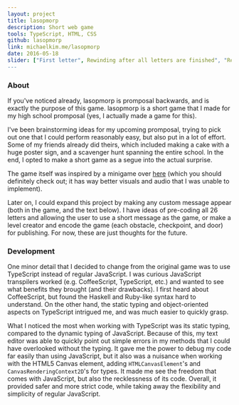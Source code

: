 ```yaml
---
layout: project
title: lasopmorp
description: Short web game
tools: TypeScript, HTML, CSS
github: lasopmorp
link: michaelkim.me/lasopmorp
date: 2016-05-18
slider: ["First letter", Rewinding after all letters are finished", "Replaying after rewinding"]
---
```


### About

If you've noticed already, lasopmorp is promposal backwards, and is exactly the purpose of this game. lasopmorp is a short game that I made for my high school promposal (yes, I actually made a game for this).

I've been brainstorming ideas for my upcoming promposal, trying to pick out one that I could perform reasonably easy, but also put in a lot of effort. Some of my friends already did theirs, which included making a cake with a huge poster sign, and a scavenger hunt spanning the entire school. In the end, I opted to make a short game as a segue into the actual surprise.

The game itself was inspired by a minigame over [here](http://ncase.me/door/) (which you should definitely check out; it has way better visuals and audio that I was unable to implement).

Later on, I could expand this project by making any custom message appear (both in the game, and the text below). I have ideas of pre-coding all 26 letters and allowing the user to use a short message as the game, or make a level creator and encode the game (each obstacle, checkpoint, and door) for publishing. For now, these are just thoughts for the future.

### Development

One minor detail that I decided to change from the original game was to use TypeScript instead of regular JavaScript. I was curious JavaScript transpilers worked (e.g. CoffeeScript, TypeScript, etc.) and wanted to see what benefits they brought (and their drawbacks). I first heard about CoffeeScript, but found the Haskell and Ruby-like syntax hard to understand. On the other hand, the static typing and object-oriented aspects on TypeScript intrigued me, and was much easier to quickly grasp.

What I noticed the most when working with TypeScript was its static typing, compared to the dynamic typing of JavaScript. Because of this, my text editor was able to quickly point out simple errors in my methods that I could have overlooked without the typing. It gave me the power to debug my code far easily than using JavaScript, but it also was a nuisance when working with the HTML5 Canvas element, adding `HTMLCanvasElement`'s and `CanvasRenderingContext2D`'s for types. It made me see the freedom that comes with JavaScript, but also the recklessness of its code. Overall, it provided safer and more strict code, while taking away the flexibility and simplicity of regular JavaScript.
